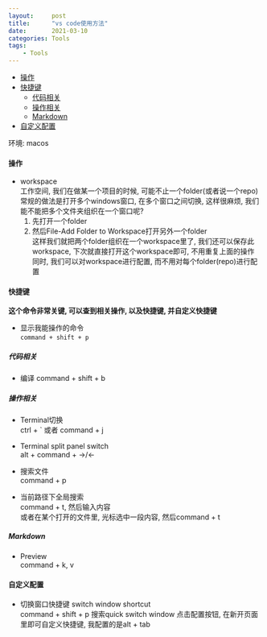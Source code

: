 ```yaml
---
layout:     post
title:      "vs code使用方法"
date:       2021-03-10
categories: Tools
tags:
    - Tools
---
```


<!-- TOC -->

- [操作](#操作)
- [快捷键](#快捷键)
  - [代码相关](#代码相关)
  - [操作相关](#操作相关)
  - [Markdown](#markdown)
- [自定义配置](#自定义配置)

<!-- /TOC -->

环境: macos

<a id="markdown-操作" name="操作"></a>
#### 操作

- workspace  
    工作空间, 我们在做某一个项目的时候, 可能不止一个folder(或者说一个repo)  
    常规的做法是打开多个windows窗口, 在多个窗口之间切换, 这样很麻烦, 我们能不能把多个文件夹组织在一个窗口呢?  
    1. 先打开一个folder
    2. 然后File-Add Folder to Workspace打开另外一个folder  
    这样我们就把两个folder组织在一个workspace里了, 我们还可以保存此workspace, 下次就直接打开这个workspace即可, 不用重复上面的操作  
    同时, 我们可以对workspace进行配置, 而不用对每个folder(repo)进行配置

<a id="markdown-快捷键" name="快捷键"></a>
#### 快捷键

**这个命令非常关键, 可以查到相关操作, 以及快捷键, 并自定义快捷键**
- 显示我能操作的命令  
`command + shift + p`  

<a id="markdown-代码相关" name="代码相关"></a>
##### 代码相关

- 编译 command + shift + b

<a id="markdown-操作相关" name="操作相关"></a>
##### 操作相关

- Terminal切换  
    ctrl + ` 或者 command + j

- Terminal split panel switch  
  alt + command + ->/<-

- 搜索文件  
    command + p

- 当前路径下全局搜索  
    command + t, 然后输入内容  
    或者在某个打开的文件里, 光标选中一段内容, 然后command + t

<a id="markdown-markdown" name="markdown"></a>
##### Markdown

- Preview  
  command + k, v

<a id="markdown-自定义配置" name="自定义配置"></a>
#### 自定义配置

- 切换窗口快捷键 switch window shortcut  
command + shift + p 搜索quick switch window
点击配置按钮, 在新开页面里即可自定义快捷键, 我配置的是alt + tab